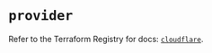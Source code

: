 # `provider`

Refer to the Terraform Registry for docs: [`cloudflare`](https://registry.terraform.io/providers/cloudflare/cloudflare/4.26.0/docs).
